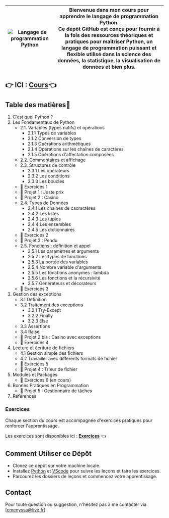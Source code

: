 | ![Langage de programmation Python](https://upload.wikimedia.org/wikipedia/commons/thumb/f/f8/Python_logo_and_wordmark.svg/1920px-Python_logo_and_wordmark.svg.png) | **Bienvenue dans mon cours pour apprendre le langage de programmation Python.**<br>Ce dépôt GitHub est conçu pour fournir à la fois des ressources théoriques et pratiques pour maîtriser Python, un langage de programmation puissant et flexible utilisé dans la science des données, la statistique, la visualisation de données et bien plus. |
| --- | --- |

## 👉 ICI : [Cours](cours/cours.html)👈

## Table des matières📝

1. C’est quoi Python ?
2. Les Fondamentaux de Python
    - 2.1. Variables (types natifs) et opérations
        - 2.1.1 Types de variables
        - 2.1.2 Conversion de types
        - 2.1.3 Opérations arithmétiques
        - 2.1.4 Opérations sur les chaînes de caractères
        - 2.1.5 Opérations d'affectation composées
    - 2.2. Commentaires et affichage
    - 2.3. Structures de contrôle
        - 2.3.1 Les opérateurs
        - 2.3.2 Les conditions
        - 2.3.3 Les boucles
    - 🤸 Exercices 1
    - 🚧 Projet 1 : Juste prix
    - 🚧 Projet 2 : Casino
    - 2.4. Types de Données
        - 2.4.1 Les chaines de cacractères
        - 2.4.2 Les listes
        - 2.4.3 Les tuples
        - 2.4.4 Les ensembles
        - 2.4.5 Les dictionnaires
    - 🤸 Exercices 2
    - 🚧 Projet 3 : Pendu
    - 2.5. Fonctions : définition et appel
        - 2.5.1 Les paramètres et arguments
        - 2.5.2 Les types de fonctions
        - 2.5.3 La portée des variables
        - 2.5.4 Nombre variable d'arguments
        - 2.5.5 Les fonctions anonymes : lambda
        - 2.5.6 Les fonctions et la récursivité
        - 2.5.7 Générateurs et décorateurs
    - 🤸 Exercices 3
3. Gestion des exceptions
    - 3.1 Définition
    - 3.2 Traitement des exceptions
        - 3.2.1 Try-Except
        - 3.2.2 Finally
        - 3.2.3 Else
    - 3.3 Assertions
    - 3.4 Raise
    - 🚧 Projet 2 bis : Casino avec exceptions
    - 🤸 Exercices 4
4. Lecture et écriture de fichiers
    - 4.1 Gestion simple des fichiers
    - 4.2 Travailler avec différents formats de fichier
    - 🤸 Exercices 5
    - 🚧 Projet 4 : Trieur de fichier
5. Modules et Packages
    - 🤸 Exercices 6 (en cours)
6. Bonnes Pratiques en Programmation
    - 🚧 Projet 5 : Gestionnaire de tâches
7. Références

### Exercices

Chaque section du cours est accompagnée d'exercices pratiques pour renforcer l'apprentissage. 

Les exercices sont disponibles ici : **[Exercices](https://github.com/universdesdonnees/Python-Introduction/tree/main/exercices)** 👈

## Comment Utiliser ce Dépôt

- Clonez ce dépôt sur votre machine locale.
- Installez [Python](https://www.python.org/downloads/) et [VScode](https://code.visualstudio.com/) pour suivre les leçons et faire les exercices.
- Parcourez les dossiers de leçons et commencez votre apprentissage.

## Contact

Pour toute question ou suggestion, n'hésitez pas à me contacter via [cmenyssa@live.fr].
